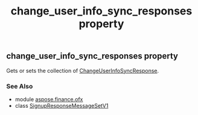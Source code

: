 ﻿---
title: change_user_info_sync_responses property
second_title: Aspose.Finance for Python via .NET API References
description: 
type: docs
weight: 60
url: /python-net/aspose.finance.ofx/signupresponsemessagesetv1/change_user_info_sync_responses/
is_root: false
---

## change_user_info_sync_responses property


Gets or sets the collection of [ChangeUserInfoSyncResponse](/finance/python-net/aspose.finance.ofx.signup/changeuserinfosyncresponse).

### See Also
* module [aspose.finance.ofx](../../)
* class [SignupResponseMessageSetV1](/finance/python-net/aspose.finance.ofx/signupresponsemessagesetv1)
